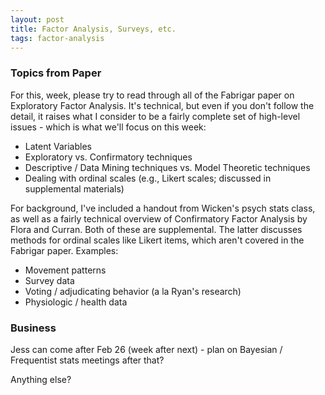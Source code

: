 ```yaml
---
layout: post
title: Factor Analysis, Surveys, etc.
tags: factor-analysis
---
```

### Topics from Paper

For this, week, please try to read through all of the Fabrigar paper on
Exploratory Factor Analysis. It's technical, but even if you don't follow the
detail, it raises what I consider to be a fairly complete set of high-level
issues - which is what we'll focus on this week:

 - Latent Variables
 - Exploratory vs. Confirmatory techniques
 - Descriptive / Data Mining techniques vs. Model Theoretic techniques
 - Dealing with ordinal scales (e.g., Likert scales; discussed in supplemental materials)

<!--more-->

For background, I've included a handout from Wicken's psych stats class, as well
as a fairly technical overview of Confirmatory Factor Analysis by Flora and
Curran. Both of these are supplemental. The latter discusses methods for ordinal
scales like Likert items, which aren't covered in the Fabrigar paper.  Examples:

 - Movement patterns
 - Survey data
 - Voting / adjudicating behavior (a la Ryan's research)
 - Physiologic / health data

### Business

Jess can come after Feb 26 (week after next) - plan on Bayesian / Frequentist
stats meetings after that?

Anything else?

